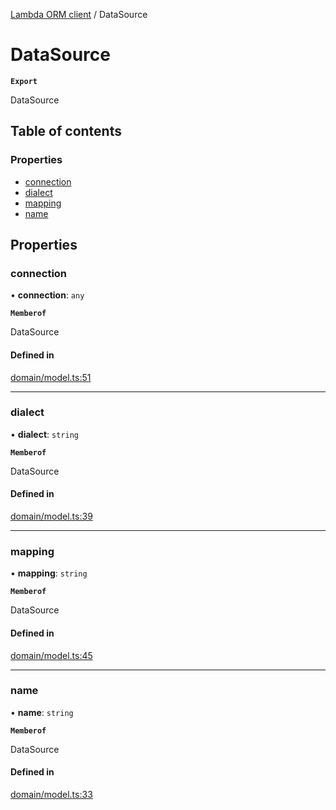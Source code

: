 [Lambda ORM client](../README.md) / DataSource

# DataSource

**`Export`**

DataSource

## Table of contents

### Properties

- [connection](DataSource.md#connection)
- [dialect](DataSource.md#dialect)
- [mapping](DataSource.md#mapping)
- [name](DataSource.md#name)

## Properties

### connection

• **connection**: `any`

**`Memberof`**

DataSource

#### Defined in

[domain/model.ts:51](https://github.com/FlavioLionelRita/lambdaorm-client-node/blob/b13c123/src/lib/domain/model.ts#L51)

___

### dialect

• **dialect**: `string`

**`Memberof`**

DataSource

#### Defined in

[domain/model.ts:39](https://github.com/FlavioLionelRita/lambdaorm-client-node/blob/b13c123/src/lib/domain/model.ts#L39)

___

### mapping

• **mapping**: `string`

**`Memberof`**

DataSource

#### Defined in

[domain/model.ts:45](https://github.com/FlavioLionelRita/lambdaorm-client-node/blob/b13c123/src/lib/domain/model.ts#L45)

___

### name

• **name**: `string`

**`Memberof`**

DataSource

#### Defined in

[domain/model.ts:33](https://github.com/FlavioLionelRita/lambdaorm-client-node/blob/b13c123/src/lib/domain/model.ts#L33)
